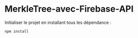# MerkleTree-avec-Firebase-API
Initialiser le projet en installant tous les dépendance :
```shell
npm install
```
